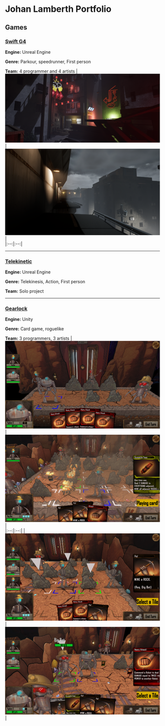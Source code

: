 # Johan Lamberth Portfolio

## Games

### [Swift G4](https://github.com/Aeliuz/Portfolio/tree/main/Swift%20G4)

**Engine:** Unreal Engine

**Genre:** Parkour, speedrunner, First person

**Team:** 4 programmer and 4 artists
| ![Image 1](https://github.com/Aeliuz/Portfolio/blob/main/Media/Swift1.png) | ![Image 2](https://github.com/Aeliuz/Portfolio/blob/main/Media/Swift2.png) |  
|:--:|:--:|

---

### [Telekinetic](https://github.com/Aeliuz/Portfolio/tree/main/Telekinetic)

**Engine:** Unreal Engine

**Genre:** Telekinesis, Action, First person

**Team:** Solo project

---

### [Gearlock](https://github.com/Aeliuz/Portfolio/tree/main/Gearlock)

**Engine:** Unity

**Genre:** Card game, roguelike

**Team:** 3 programmers, 3 artists
| ![Image 1](https://github.com/Aeliuz/Portfolio/blob/main/Media/gearlock1.png) | ![Image 2](https://github.com/Aeliuz/Portfolio/blob/main/Media/gearlock2.png) |  
|:--:|:--:|
| ![Image 3](https://github.com/Aeliuz/Portfolio/blob/main/Media/gearlock3.png) | ![Image 4](https://github.com/Aeliuz/Portfolio/blob/main/Media/gearlock4.png) | 
